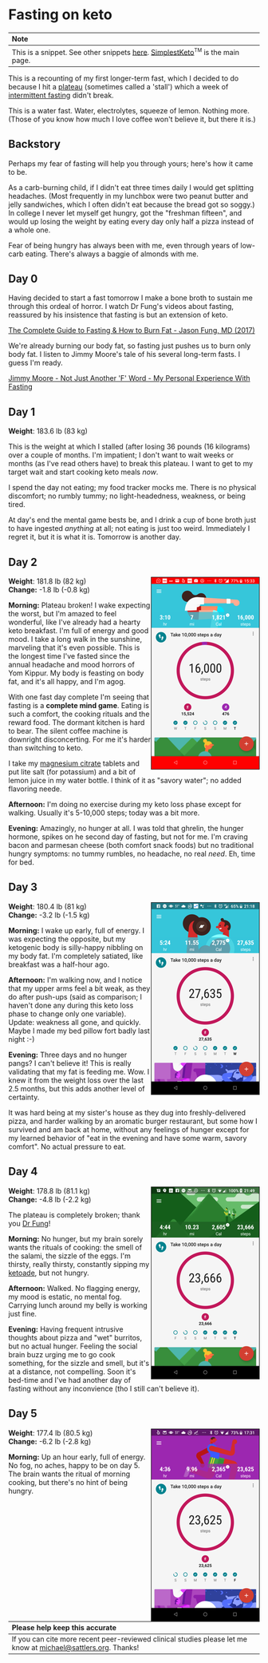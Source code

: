 # Fasting on keto

| Note |
| :--- |
| This is a snippet. See other snippets [here](https://github.com/mickeys/lose-weight-keto/tree/master/snippets). [SimplestKeto](https://github.com/mickeys/lose-weight-keto/blob/master/simplest-keto-how-to-start.md)<sup><font size="-2">TM</font></sup> is the main page. |

This is a recounting of my first longer-term fast, which I decided to do because I hit a [plateau](./plateaus_and_stalls.md) (sometimes called a 'stall') which a week of [intermittent fasting](intermittent_fasting.md) didn't break.

This is a water fast. Water, electrolytes, squeeze of lemon. Nothing more. (Those of you know how much I love coffee won't believe it, but there it is.)

## Backstory

Perhaps my fear of fasting will help you through yours; here's how it came to be.

As a carb-burning child, if I didn't eat three times daily I would get splitting headaches. (Most frequently in my lunchbox were two peanut butter and jelly sandwiches, which I often didn't eat because the bread got so soggy.) In college I never let myself get hungry, got the "freshman fifteen", and would up losing the weight by eating every day only half a pizza instead of a whole one.

Fear of being hungry has always been with me, even through years of low-carb eating. There's always a baggie of almonds with me.

## Day 0

Having decided to start a fast tomorrow I make a bone broth to sustain me through this ordeal of horror. I watch Dr Fung's videos about fasting, reassured by his insistence that fasting is but an extension of keto.

[The Complete Guide to Fasting & How to Burn Fat - Jason Fung, MD (2017)](http://www.youtube.com/watch?v=n3dwizlGaRI)

We're already burning our body fat, so fasting just pushes us to burn only body fat. I listen to Jimmy Moore's tale of his several long-term fasts. I guess I'm ready.

[Jimmy Moore - Not Just Another 'F' Word - My Personal Experience With Fasting](http://www.youtube.com/watch?v=aQuDq5aGXAA)

## Day 1

**Weight**: 183.6 lb (83 kg)

This is the weight at which I stalled (after losing 36 pounds (16 kilograms) over a couple of months. I'm impatient; I don't want to wait weeks or months (as I've read others have) to break this plateau. I want to get to my target wait and start cooking keto meals _now_.

I spend the day not eating; my food tracker mocks me. There is no physical discomfort; no rumbly tummy; no light-headedness, weakness, or being tired.

At day's end the mental game bests be, and I drink a cup of bone broth just to have ingested _anything_ at all; not eating is just too weird. Immediately I regret it, but it is what it is. Tomorrow is another day.

## Day 2

<img src="../i/20180123-153305_16k_steps-sm.png" align="right" border="1">

**Weight**: 181.8 lb (82 kg)<br>
**Change:** -1.8 lb (-0.8 kg)

**Morning:** Plateau broken! I wake expecting the worst, but I'm amazed to feel wonderful, like I've already had a hearty keto breakfast. I'm full of energy and good mood. I take a long walk in the sunshine, marveling that it's even possible. This is the longest time I've fasted since the annual  headache and mood horrors of Yom Kippur. My body is feasting on body fat, and it's all happy, and I'm agog.

With one fast day complete I'm seeing that fasting is a ****complete mind game****. Eating is such a comfort, the cooking rituals and the reward food. The dormant kitchen is hard to bear. The silent coffee machine is downright disconcerting. For me it's harder than switching to keto.

I take my [magnesium citrate](snippets/magnesium_bioavailability.md) tablets and put lite salt (for potassium) and a bit of lemon juice in my water bottle. I think of it as "savory water"; no added flavoring neede.

**Afternoon:** I'm doing no exercise during my keto loss phase except for walking. Usually it's 5-10,000 steps; today was a bit more.

**Evening:** Amazingly, no hunger at all. I was told that ghrelin, the hunger hormone, spikes on he second day of fasting, but not for me. I'm craving bacon and parmesan cheese (both comfort snack foods) but no traditional hungry symptoms: no tummy rumbles, no headache, no real _need_. Eh, time for bed.
<br clear="right">

## Day 3

<img src="../i/20180124-211826_27k_steps_sm.png" align="right" border="1">

**Weight**: 180.4 lb (81 kg)<br>
**Change:** -3.2 lb (-1.5 kg)

**Morning:** I wake up early, full of energy. I was expecting the opposite, but my ketogenic body is silly-happy nibbling on my body fat. I'm completely satiated, like breakfast was a half-hour ago.

**Afternoon:** I'm walking now, and I notice that my upper arms feel a bit weak, as they do after push-ups (said as comparison; I haven't done any during this keto loss phase to change only one variable). Update: weakness all gone, and quickly. Maybe I made my bed pillow fort badly last night :-)

**Evening:** Three days and no hunger pangs? I can't believe it! This is really validating that my fat is feeding me. Wow. I knew it from the weight loss over the last 2.5 months, but this adds another level of certainty.

It was hard being at my sister's house as they dug into freshly-delivered pizza, and harder walking by an aromatic burger restaurant, but some how I survived and am back at home, without any feelings of hunger except for my learned behavior of "eat in the evening and have some warm, savory comfort". No actual pressure to eat.
<br clear="right">

## Day 4

<img src="../i/20180125-214949_26k_steps-sm.png" align="right" border="1">

**Weight**: 178.8 lb (81.1 kg)<br>
**Change:** -4.8 lb (-2.2 kg)

The plateau is completely broken; thank you [Dr Fung](http://www.youtube.com/watch?v=n3dwizlGaRI)!

**Morning:** No hunger, but my brain sorely wants the rituals of cooking: the smell of the salami, the sizzle of the eggs. I'm thirsty, really thirsty, constantly sipping my [ketoade](./ketoade.md), but not hungry.

**Afternoon:** Walked. No flagging energy, my mood is estatic, no mental fog. Carrying lunch around my belly is working just fine.

**Evening:** Having frequent intrusive thoughts about pizza and "wet" burritos, but no actual hunger. Feeling the social brain buzz urging me to go cook something, for the sizzle and smell, but it's at a distance, not compelling. Soon it's bed-time and I've had another day of fasting without any inconvience (tho I still can't believe it).

## Day 5

<img src="../i/20180126-173155_26k_steps_sm.png" align="right" border="1">

**Weight**: 177.4 lb (80.5 kg)<br>
**Change:** -6.2 lb (-2.8 kg)

**Morning:** Up an hour early, full of energy. No fog, no aches, happy to be on day 5. The brain wants the ritual of morning cooking, but there's no hint of being hungry.



| Please help keep this accurate |
| :--- |
| If you can cite more recent peer-reviewed clinical studies please let me know at  <a href='&#109;ai&#108;to&#58;&#109;%69c%68&#97;el%&#52;0&#115;&#97;&#116;&#116;le&#37;&#55;2&#115;&#37;2E&#37;6F%72&#103;'>mich&#97;&#101;&#108;&#64;sa&#116;tler&#115;&#46;org</a>. Thanks!
